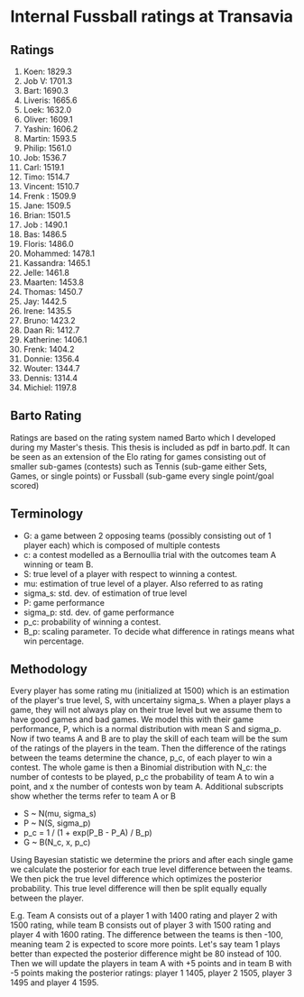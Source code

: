 # Internal Fussball ratings at Transavia
## Ratings
1. Koen: 1829.3 
2. Job V: 1701.3 
3. Bart: 1690.3 
4. Liveris: 1665.6 
5. Loek: 1632.0 
6. Oliver: 1609.1 
7. Yashin: 1606.2 
8. Martin: 1593.5 
9. Philip: 1561.0 
10. Job: 1536.7 
11. Carl: 1519.1 
12. Timo: 1514.7 
13. Vincent: 1510.7 
14. Frenk : 1509.9 
15. Jane: 1509.5 
16. Brian: 1501.5 
17. Job : 1490.1 
18. Bas: 1486.5 
19. Floris: 1486.0 
20. Mohammed: 1478.1 
21. Kassandra: 1465.1 
22. Jelle: 1461.8 
23. Maarten: 1453.8 
24. Thomas: 1450.7 
25. Jay: 1442.5 
26. Irene: 1435.5 
27. Bruno: 1423.2 
28. Daan Ri: 1412.7 
29. Katherine: 1406.1 
30. Frenk: 1404.2 
31. Donnie: 1356.4 
32. Wouter: 1344.7 
33. Dennis: 1314.4 
34. Michiel: 1197.8 

## Barto Rating
Ratings are based on the rating system named Barto which I developed during my Master's thesis. This thesis is included as pdf in barto.pdf. It can be seen as an extension of the Elo rating for games consisting out of smaller sub-games (contests) such as Tennis (sub-game either Sets, Games, or single points) or Fussball (sub-game every single point/goal scored)
## Terminology
- G: a game between 2 opposing teams (possibly consisting out of 1 player each) which is composed of multiple contests
- c: a contest modelled as a Bernoullia trial with the outcomes team A winning or team B.
- S: true level of a player with respect to winning a contest.
- mu: estimation of true level of a player. Also referred to as rating
- sigma_s: std. dev. of estimation of true level
- P: game performance
- sigma_p: std. dev. of game performance
- p_c: probability of winning a contest.
- B_p: scaling parameter. To decide what difference in ratings means what win percentage.
## Methodology
Every player has some rating mu (initialized at 1500) which is an estimation of the player's true level, S, with uncertainy sigma_s. When a player plays a game, they will not always play on their true level but we assume them to have good games and bad games. We model this with their game performance, P, which is a normal distribution with mean S and sigma_p. Now if two teams A and B are to play the skill of each team will be the sum of the ratings of the players in the team. Then the difference of the ratings between the teams determine the chance, p_c, of each player to win a contest. The whole game is then a Binomial distribution with N_c: the number of contests to be played, p_c the probability of team A to win a point, and x the number of contests won by team A. Additional subscripts show whether the terms refer to team A or B
- S ~ N(mu, sigma_s)
- P ~ N(S, sigma_p)
- p_c = 1 / (1 + exp(P_B - P_A) / B_p)
- G ~ B(N_c, x, p_c)

Using Bayesian statistic we determine the priors and after each single game we calculate the posterior for each true level difference between the teams. We then pick the true level difference which optimizes the posterior probability. This true level difference will then be split equally equally between the player. 

E.g. Team A consists out of a player 1 with 1400 rating and player 2 with 1500 rating, while team B consists out of player 3 with 1500 rating and player 4 with 1600 rating. The difference between the teams is then -100, meaning team 2 is expected to score more points. Let's say team 1 plays better than expected the posterior difference might be 80 instead of 100. Then we will update the players in team A with +5 points and in team B with -5 points making the posterior ratings: player 1 1405, player 2 1505, player 3 1495 and player 4 1595.